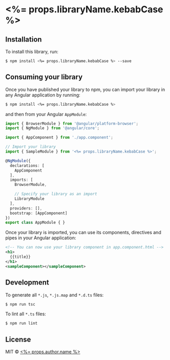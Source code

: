 # <%= props.libraryName.kebabCase %>

## Installation

To install this library, run:

```bash
$ npm install <%= props.libraryName.kebabCase %> --save
```

## Consuming your library

Once you have published your library to npm, you can import your library in any Angular application by running:

```bash
$ npm install <%= props.libraryName.kebabCase %>
```

and then from your Angular `AppModule`:

```typescript
import { BrowserModule } from '@angular/platform-browser';
import { NgModule } from '@angular/core';

import { AppComponent } from './app.component';

// Import your library
import { SampleModule } from '<%= props.libraryName.kebabCase %>';

@NgModule({
  declarations: [
    AppComponent
  ],
  imports: [
    BrowserModule,

    // Specify your library as an import
    LibraryModule
  ],
  providers: [],
  bootstrap: [AppComponent]
})
export class AppModule { }
```

Once your library is imported, you can use its components, directives and pipes in your Angular application:

```xml
<!-- You can now use your library component in app.component.html -->
<h1>
  {{title}}
</h1>
<sampleComponent></sampleComponent>
```

## Development

To generate all `*.js`, `*.js.map` and `*.d.ts` files:

```bash
$ npm run tsc
```

To lint all `*.ts` files:

```bash
$ npm run lint
```

## License

MIT © [<%= props.author.name %>](<%= props.author.email %>)
